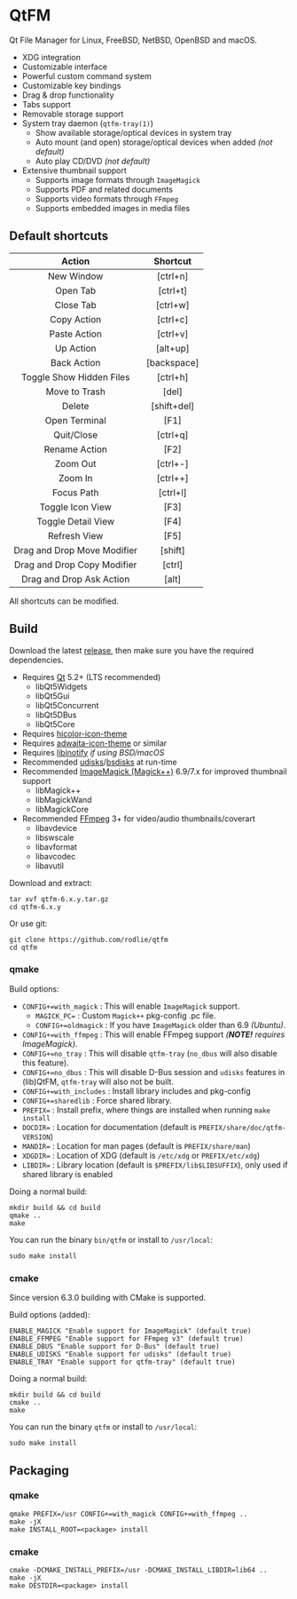 # QtFM

Qt File Manager for Linux, FreeBSD, NetBSD, OpenBSD and macOS.

  * XDG integration
  * Customizable interface
  * Powerful custom command system
  * Customizable key bindings
  * Drag & drop functionality
  * Tabs support
  * Removable storage support
  * System tray daemon (``qtfm-tray(1)``)
    * Show available storage/optical devices in system tray
    * Auto mount (and open) storage/optical devices when added *(not default)*
    * Auto play CD/DVD *(not default)*
  * Extensive thumbnail support
    * Supports image formats through ``ImageMagick``
    * Supports PDF and related documents
    * Supports video formats through ``FFmpeg``
    * Supports embedded images in media files

## Default shortcuts

| Action                      | Shortcut    |
|:---------------------------:|:-----------:|
| New Window                  | [ctrl+n]    |
| Open Tab                    | [ctrl+t]    |
| Close Tab                   | [ctrl+w]    |
| Copy Action                 | [ctrl+c]    |
| Paste Action                | [ctrl+v]    |
| Up Action                   | [alt+up]    |
| Back Action                 | [backspace] |
| Toggle Show Hidden Files    | [ctrl+h]    |
| Move to Trash               | [del]       |
| Delete                      | [shift+del] |
| Open Terminal               | [F1]        |
| Quit/Close                  | [ctrl+q]    |
| Rename Action               | [F2]        |
| Zoom Out                    | [ctrl+-]    |
| Zoom In                     | [ctrl++]    |
| Focus Path                  | [ctrl+l]    |
| Toggle Icon View            | [F3]        |
| Toggle Detail View          | [F4]        |
| Refresh View                | [F5]        |
| Drag and Drop Move Modifier | [shift]     |
| Drag and Drop Copy Modifier | [ctrl]      |
| Drag and Drop Ask Action    | [alt]       |

All shortcuts can be modified.

## Build

Download the latest [release](https://github.com/rodlie/qtfm/releases), then make sure you have the required dependencies.

* Requires [Qt](http://qt.io) 5.2+ (LTS recommended)
  * libQt5Widgets
  * libQt5Gui
  * libQt5Concurrent
  * libQt5DBus
  * libQt5Core
* Requires [hicolor-icon-theme](https://www.freedesktop.org/wiki/Software/icon-theme/)
* Requires [adwaita-icon-theme](https://github.com/GNOME/adwaita-icon-theme) or similar
* Requires [libinotify](https://github.com/libinotify-kqueue/libinotify-kqueue) *if using BSD/macOS*
* Recommended [udisks](https://www.freedesktop.org/wiki/Software/udisks/)/[bsdisks](https://www.freshports.org/sysutils/bsdisks/) at run-time
* Recommended [ImageMagick (Magick++)](http://imagemagick.org) 6.9/7.x for improved thumbnail support
  * libMagick++
  * libMagickWand
  * libMagickCore
* Recommended [FFmpeg](https://ffmpeg.org) 3+ for video/audio thumbnails/coverart
  * libavdevice
  * libswscale
  * libavformat
  * libavcodec
  * libavutil

Download and extract:
```
tar xvf qtfm-6.x.y.tar.gz
cd qtfm-6.x.y
```

Or use git:
```
git clone https://github.com/rodlie/qtfm
cd qtfm
```

### qmake

Build options:

 * ``CONFIG+=with_magick`` : This will enable ``ImageMagick`` support.
   * ``MAGICK_PC=`` : Custom ``Magick++`` pkg-config .pc file.
   * ``CONFIG+=oldmagick`` : If you have ``ImageMagick`` older than 6.9 *(Ubuntu)*.
 * ``CONFIG+=with_ffmpeg`` : This will enable FFmpeg support *(**NOTE!** requires ImageMagick)*.
 * ``CONFIG+=no_tray`` : This will disable ``qtfm-tray`` (``no_dbus`` will also disable this feature).
 * ``CONFIG+=no_dbus`` : This will disable D-Bus session and ``udisks`` features in (lib)QtFM, ``qtfm-tray`` will also not be built.
 * ``CONFIG+=with_includes`` : Install library includes and pkg-config
 * ``CONFIG+=sharedlib`` : Force shared library.
 * ``PREFIX=`` : Install prefix, where things are installed when running ``make install``
 * ``DOCDIR=`` : Location for documentation (default is ``PREFIX/share/doc/qtfm-VERSION``)
 * ``MANDIR=`` : Location for man pages (default is ``PREFIX/share/man``)
 * ``XDGDIR=`` : Location of XDG (default is ``/etc/xdg`` or ``PREFIX/etc/xdg``)
 * ``LIBDIR=`` : Library location (default is ``$PREFIX/lib$LIBSUFFIX``), only used if shared library is enabled

Doing a normal build:
```
mkdir build && cd build
qmake ..
make
```

You can run the binary ``bin/qtfm`` or install to ``/usr/local``:
```
sudo make install
```

### cmake

Since version 6.3.0 building with CMake is supported.

Build options (added):
```
ENABLE_MAGICK "Enable support for ImageMagick" (default true)
ENABLE_FFMPEG "Enable support for FFmpeg v3" (default true)
ENABLE_DBUS "Enable support for D-Bus" (default true)
ENABLE_UDISKS "Enable support for udisks" (default true)
ENABLE_TRAY "Enable support for qtfm-tray" (default true)
```

Doing a normal build:
```
mkdir build && cd build
cmake ..
make
```

You can run the binary ``qtfm`` or install to ``/usr/local``:
```
sudo make install
```

## Packaging

### qmake

```
qmake PREFIX=/usr CONFIG+=with_magick CONFIG+=with_ffmpeg ..
make -jX
make INSTALL_ROOT=<package> install
```

### cmake

```
cmake -DCMAKE_INSTALL_PREFIX=/usr -DCMAKE_INSTALL_LIBDIR=lib64 ..
make -jX
make DESTDIR=<package> install
```
